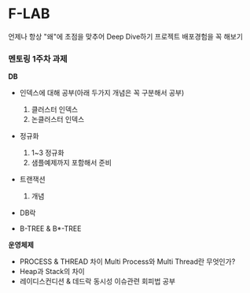 # F-LAB
언제나 항상 "왜"에 초점을 맞추어 Deep Dive하기
프로젝트 배포경험을 꼭 해보기

### 멘토링 1주차 과제
**DB**
- 인덱스에 대해 공부(아래 두가지 개념은 꼭 구분해서 공부)
  1. 클러스터 인덱스
  2. 논클러스터 인덱스

- 정규화
  1. 1~3 정규화
  2. 샘플예제까지 포함해서 준비

- 트랜잭션
  1. 개념

- DB락
- B-TREE & B*-TREE

**운영체제**

- PROCESS & THREAD 차이
  Multi Process와 Multi Thread란 무엇인가?
- Heap과 Stack의 차이
- 레이디스컨디션 & 데드락
  동시성 이슈관련 회피법 공부
